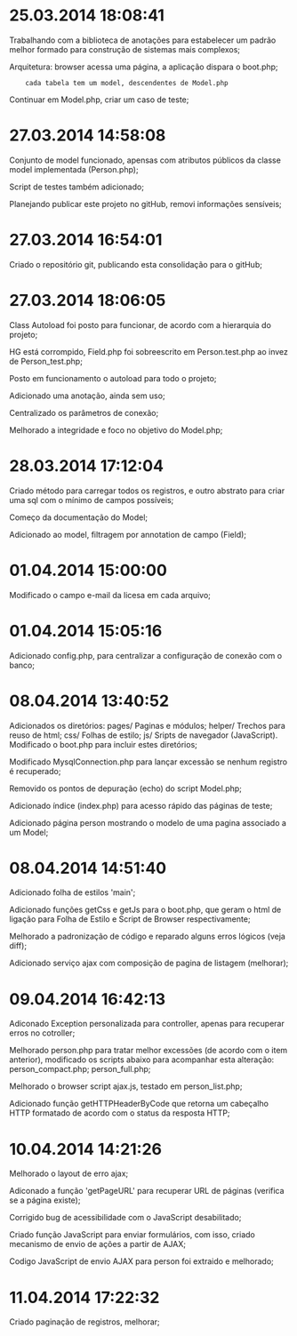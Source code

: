 25.03.2014 18:08:41 
==============================================================================
Trabalhando com a biblioteca de anotações para estabelecer um padrão melhor 
formado para construção de sistemas mais complexos;

Arquitetura:
        browser acessa uma página,
        a aplicação dispara o boot.php;

        cada tabela tem um model, descendentes de Model.php

Continuar em Model.php, criar um caso de teste;


27.03.2014 14:58:08 
==============================================================================
Conjunto de model funcionado, apensas com atributos públicos da classe 
model implementada (Person.php);

Script de testes também adicionado;

Planejando publicar este projeto no gitHub, removi informações sensíveis;


27.03.2014 16:54:01
==============================================================================
Criado o repositório git, publicando esta consolidação para o gitHub;


27.03.2014 18:06:05 
==============================================================================
Class Autoload foi posto para funcionar, de acordo com a hierarquia do 
projeto;

HG está corrompido, Field.php foi sobreescrito em Person.test.php ao invez 
de Person_test.php;

Posto em funcionamento o autoload para todo o projeto;

Adicionado uma anotação, ainda sem uso;

Centralizado os parâmetros de conexão;

Melhorado a integridade e foco no objetivo do Model.php;

28.03.2014 17:12:04
==============================================================================
Criado método para carregar todos os registros, e outro abstrato para criar 
uma sql com o mínimo de campos possíveis;

Começo da documentação do Model;

Adicionado ao model, filtragem por annotation de campo (Field);

01.04.2014 15:00:00
==============================================================================
Modificado o campo e-mail da licesa em cada arquivo;

01.04.2014 15:05:16
==============================================================================
Adicionado config.php, para centralizar a configuração de conexão com o banco;

08.04.2014 13:40:52 
==============================================================================
Adicionados os diretórios:
	pages/		Paginas e módulos;
	helper/		Trechos para reuso de html;
	css/		Folhas de estilo;
	js/			Sripts de navegador (JavaScript).
Modificado o boot.php para incluir estes diretórios;

Modificado MysqlConnection.php para lançar excessão se nenhum registro é 
recuperado;

Removido os pontos de depuração (echo) do script Model.php;

Adicionado índice (index.php) para acesso rápido das páginas de teste;

Adicionado página person mostrando o modelo de uma pagina associado a um Model;

08.04.2014 14:51:40
==============================================================================
Adicionado folha de estilos 'main';

Adicionado funções getCss e getJs para o boot.php, que geram o html de 
ligação para Folha de Estilo e Script de Browser respectivamente;

Melhorado a padronização de código e reparado alguns erros lógicos (veja diff);

Adicionado serviço ajax com composição de pagina de listagem (melhorar);

09.04.2014 16:42:13 
==============================================================================
Adiconado Exception personalizada para controller, apenas para recuperar 
erros no cotroller;

Melhorado person.php para tratar melhor excessões (de acordo com o item 
anterior), modificado os scripts abaixo para acompanhar esta alteração:
	person_compact.php;
	person_full.php;

Melhorado o browser script ajax.js, testado em person_list.php;

Adicionado função getHTTPHeaderByCode que retorna um cabeçalho HTTP 
formatado de acordo com o status da resposta HTTP;

10.04.2014 14:21:26
==============================================================================
Melhorado o layout de erro ajax;

Adiconado a função 'getPageURL' para recuperar URL de páginas (verifica se a 
página existe);

Corrigido bug de acessibilidade com o JavaScript desabilitado;

Criado função JavaScript para enviar formulários, com isso, criado mecanismo 
de envio de ações a partir de AJAX;

Codigo JavaScript de envio AJAX para person foi extraido e melhorado;

11.04.2014 17:22:32
==============================================================================
Criado paginação de registros, melhorar;

